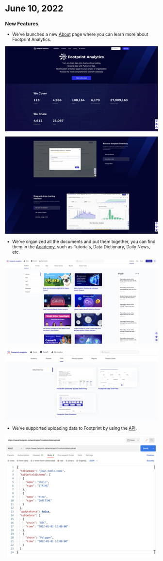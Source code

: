 # June 10, 2022

### New Features

* We've launched a new [About](https://www.footprint.network/about) page where you can learn more about Footprint Analytics.

![](<../.gitbook/assets/image (38).png>)

![](<../.gitbook/assets/image (43).png>)

* We've organized all the documents and put them together, you can find them in the [Academy](https://www.footprint.network/academy), such as Tutorials, Data Dictionary, Daily News, etc.

![](<../.gitbook/assets/image (44).png>)

![](<../.gitbook/assets/image (48).png>)

* We've supported uploading data to Footprint by using the [API](../upload-data-to-footprint-by-using-the-api/).

![](<../.gitbook/assets/image (51).png>)
